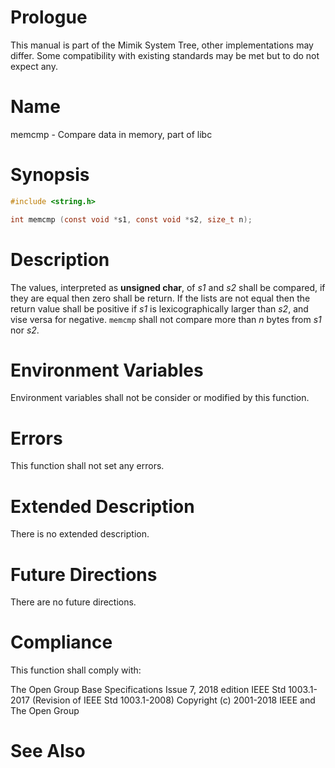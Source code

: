 # Prologue

This manual is part of the Mimik System Tree, other implementations may differ. Some compatibility with existing standards may be met but to do not expect any.


# Name

memcmp - Compare data in memory, part of libc


# Synopsis

```C
#include <string.h>

int memcmp (const void *s1, const void *s2, size_t n);
```


# Description

The values, interpreted as **unsigned char**, of *s1* and *s2* shall be compared, if they are equal then zero shall be return. 
If the lists are not equal then the return value shall be positive if *s1* is lexicographically larger than *s2*, and vise versa for negative.
`memcmp` shall not compare more than *n* bytes from *s1* nor *s2*.


# Environment Variables

Environment variables shall not be consider or modified by this function.


# Errors

This function shall not set any errors.


# Extended Description

There is no extended description.


# Future Directions

There are no future directions.


# Compliance

This function shall comply with:

The Open Group Base Specifications Issue 7, 2018 edition
IEEE Std 1003.1-2017 (Revision of IEEE Std 1003.1-2008)
Copyright (c) 2001-2018 IEEE and The Open Group


# See Also
